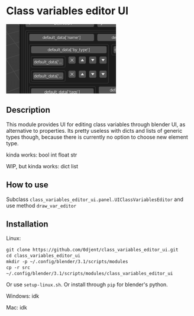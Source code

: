 # Class variables editor UI
![example](static/screenshot_1.png)
## Description
This module provides UI for editing class variables through blender UI, as alternative to properties.
Its pretty useless with dicts and lists of generic types though, because there is currently no option to choose new element type.

kinda works:
    bool
    int
    float
    str

WIP, but kinda works:
    dict
    list

## How to use
Subclass `class_variables_editor_ui.panel.UIClassVariablesEditor` and use method `draw_var_editor`

## Installation
Linux:
```
git clone https://github.com/0djent/class_variables_editor_ui.git
cd class_variables_editor_ui
mkdir -p ~/.config/blender/3.1/scripts/modules
cp -r src ~/.config/blender/3.1/scripts/modules/class_variables_editor_ui
```
Or use `setup-linux.sh`.
Or install through `pip` for blender's python.

Windows:
idk

Mac:
idk
